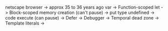 netscape browser -> approx 35 to 36 years ago
var -> Function-scoped 
let -> Block-scoped
memory creation (can't pause) -> put type undefined -> code execute (can pause) ->
Defer ->
Debugger ->
Temporal dead zone ->
Template literals ->

